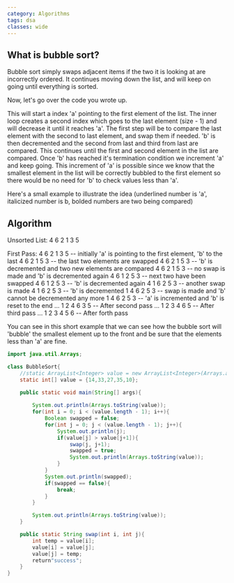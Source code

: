 ```yaml
---
category: Algorithms
tags: dsa
classes: wide
---
```


## What is bubble sort?

Bubble sort simply swaps adjacent items if the two it is looking at are incorrectly ordered. It continues moving down the list, and will keep on going until everything is sorted.

Now, let's go over the code you wrote up.

This will start a index 'a' pointing to the first element of the list. The inner loop creates a second index which goes to the last element (size - 1) and will decrease it until it reaches 'a'. The first step will be to compare the last element with the second to last element, and swap them if needed. 'b' is then decremented and the second from last and third from last are compared. This continues until the first and second element in the list are compared. Once 'b' has reached it's termination condition we increment 'a' and keep going. This increment of 'a' is possible since we know that the smallest element in the list will be correctly bubbled to the first element so there would be no need for 'b' to check values less than 'a'.

Here's a small example to illustrate the idea (underlined number is 'a', italicized number is b, bolded numbers are two being compared)

## Algorithm

Unsorted List:
4 6 2 1 3 5

First Pass:
4 6 2 1 3 5 -- initially 'a' is pointing to the first element, 'b' to the last
4 6 2 1 5 3 -- the last two elements are swapped
4 6 2 1 5 3 -- 'b' is decremented and two new elements are compared
4 6 2 1 5 3 -- no swap is made and 'b' is decremented again
4 6 1 2 5 3 -- next two have been swapped
4 6 1 2 5 3 -- 'b' is decremented again
4 1 6 2 5 3 -- another swap is made
4 1 6 2 5 3 -- 'b' is decremented
1 4 6 2 5 3 -- swap is made and 'b' cannot be decremented any more
1 4 6 2 5 3 -- 'a' is incremented and 'b' is reset to the end
...
1 2 4 6 3 5 -- After second pass
...
1 2 3 4 6 5 -- After third pass
...
1 2 3 4 5 6 -- After forth pass

You can see in this short example that we can see how the bubble sort will 'bubble' the smallest element up to the front and be sure that the elements less than 'a' are fine.

```java
import java.util.Arrays;

class BubbleSort{
    //static ArrayList<Integer> value = new ArrayList<Integer>(Arrays.asList(14,33,27,35,10));
    static int[] value = {14,33,27,35,10};
    
    public static void main(String[] args){

        System.out.println(Arrays.toString(value));
        for(int i = 0; i < (value.length - 1); i++){
            Boolean swapped = false;
            for(int j = 0; j < (value.length - 1); j++){
                System.out.println(j);
                if(value[j] > value[j+1]){
                    swap(j, j+1);
                    swapped = true;
                    System.out.println(Arrays.toString(value));
                }
            }
            System.out.println(swapped);
            if(swapped == false){
                break;
            }
        }

        System.out.println(Arrays.toString(value));
    }

    public static String swap(int i, int j){
        int temp = value[i];
        value[i] = value[j];
        value[j] = temp;
        return"success";
    }
}
```